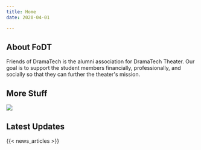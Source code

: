 ```yaml
---
title: Home
date: 2020-04-01

---
```

## About FoDT

Friends of DramaTech is the alumni association for DramaTech Theater. Our goal is to support the student members financially, professionally, and socially so that they can further the theater's mission.

## More Stuff

![](/uploads/friends-of-dramatech.png)

## Latest Updates

{{< news_articles >}}